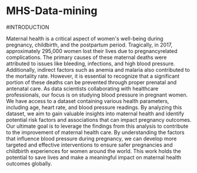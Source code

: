 # MHS-Data-mining


#INTRODUCTION

Maternal health is a critical aspect of women's well-being during pregnancy, childbirth, and the
postpartum period. Tragically, in 2017, approximately 295,000 women lost their lives due to pregnancyrelated complications. The primary causes of these maternal deaths were attributed to issues like
bleeding, infections, and high blood pressure. Additionally, indirect factors such as anemia and malaria
also contributed to the mortality rate. However, it is essential to recognize that a significant portion of
these deaths can be prevented through proper prenatal and antenatal care.
As data scientists collaborating with healthcare professionals, our focus is on studying blood pressure in
pregnant women. We have access to a dataset containing various health parameters, including age,
heart rate, and blood pressure readings. By analyzing this dataset, we aim to gain valuable insights into
maternal health and identify potential risk factors and associations that can impact pregnancy
outcomes.
Our ultimate goal is to leverage the findings from this analysis to contribute to the improvement of
maternal health care. By understanding the factors that influence blood pressure during pregnancy, we
can develop more targeted and effective interventions to ensure safer pregnancies and childbirth
experiences for women around the world. This work holds the potential to save lives and make a
meaningful impact on maternal health outcomes globally.
